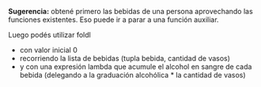 
**Sugerencia:** obtené primero las bebidas de una persona aprovechando las funciones existentes. Eso puede ir a parar a una función auxiliar.

Luego podés utilizar foldl

* con valor inicial 0
* recorriendo la lista de bebidas (tupla bebida, cantidad de vasos)
* y con una expresión lambda que acumule el alcohol en sangre de cada bebida (delegando a la graduación alcohólica * la cantidad de vasos)

